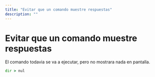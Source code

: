 ```yaml
---
title: "Evitar que un comando muestre respuestas"
description: ""
---
```


# Evitar que un comando muestre respuestas

El comando todavia se va a ejecutar, pero no mostrara nada en pantalla.  

```cmd
dir > nul
```
